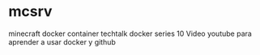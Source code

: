 # mcsrv
minecraft docker container techtalk docker series 10
Video youtube para aprender a usar docker y github
